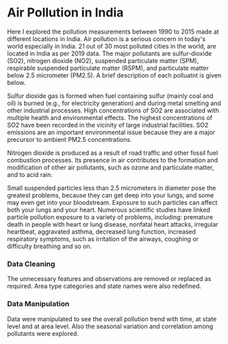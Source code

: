 # Air Pollution in India
Here I explored the pollution measurements between 1990 to 2015 made at different locations in India. Air pollution is a serious concern in today's world especially in India. 21 out of 30 most polluted cities in the world, are located in India as per 2019 data. The major pollutants are sulfur-dioxide (SO2), nitrogen dioxide (NO2), suspended particulate matter (SPM), respirable suspended particulate matter (RSPM), and particulate matter below 2.5 micrometer (PM2.5). A brief description of each polluatnt is given below.

Sulfur dioxide gas is formed when fuel containing sulfur (mainly coal and oil) is burned (e.g., for electricity generation) and during metal smelting and other industrial processes. High concentrations of SO2 are associated with multiple health and environmental effects. The highest concentrations of SO2 have been recorded in the vicinity of large industrial facilities. SO2 emissions are an important environmental issue because they are a major precursor to ambient PM2.5 concentrations.

Nitrogen dioxide is produced as a result of road traffic and other fossil fuel combustion processes. Its presence in air contributes to the formation and modification of other air pollutants, such as ozone and particulate matter, and to acid rain.

Small suspended particles less than 2.5 micrometers in diameter pose the greatest problems, because they can get deep into your lungs, and some may even get into your bloodstream. Exposure to such particles can affect both your lungs and your heart. Numerous scientific studies have linked particle pollution exposure to a variety of problems, including: premature death in people with heart or lung disease, nonfatal heart attacks, irregular heartbeat, aggravated asthma, decreased lung function, increased respiratory symptoms, such as irritation of the airways, coughing or difficulty breathing and so on.

### Data Cleaning
The unnecessary features and observations are removed or replaced as required. Area type categories and state names were also redefined.

### Data Manipulation
Data were manipulated to see the overall pollution trend with time, at state level and at area level. Also the seasonal variation and correlation among pollutants were explored.
